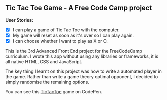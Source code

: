 ## Tic Tac Toe Game -  A Free Code Camp project

**User Stories:**
- [X] I can play a game of Tic Tac Toe with the computer.
- [X] My game will reset as soon as it's over so I can play again.
- [X] I can choose whether I want to play as X or O.

This is the 3rd Advanced Front End project for the FreeCodeCamp curriculum. I 
wrote this app without using any libraries or frameworks, it is all native HTML,
 CSS and JavaScript. 

The key thing I learnt on this project was how to write a automated player in 
the game. Rather than write a game theory optimal opponent, I decided to simply 
randomise the remaining options. 

You can see this [TicTacToe](https://codepen.io/Pagey/pen/vjLVOy) game on 
CodePen.